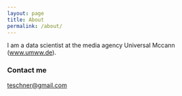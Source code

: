 ```yaml
---
layout: page
title: About
permalink: /about/
---
```


I am a data scientist at the media agency Universal Mccann (www.umww.de).

### Contact me

[teschner@gmail.com](mailto:teschner@gmail.com)